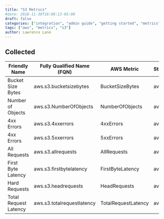 ```yaml
---
title: "S3 Metrics"
#date: 2018-11-30T16:08:13-05:00
draft: false
categories: ["integration", "admin guide", "getting started", "metrics"]
tags: ["aws", "metrics", "s3"]
author: Lawrence Lane
---
```


## Collected

| Friendly Name         | Fully Qualified Name (FQN) | AWS Metric          | Statistic | Units       | BASE |
|-----------------------|----------------------------|---------------------|-----------|-------------|------|
| Bucket Size Bytes     | aws.s3.bucketsizebytes     | BucketSizeBytes     | average   | GiB/KiB     | yes  |
| Number of Objects     | aws.s3.NumberOfObjects     | NumberOfObjects     | average   | K           | yes  |
| 4xx Errors            | aws.s3.4xxerrors           | 4xxErrors           | average   | count       | yes  |
| 4xx Errors            | aws.s3.5xxerrors           | 5xxErrors           | average   | count       | yes  |
| All Requests          | aws.s3.allrequests         | AllRequests         | average   | count       | yes  |
| First Byte Latency    | aws.s3.firstbytelatency    | FirstByteLatency    | average   | miliseconds | yes  |
| Hard Requests         | aws.s3.headrequests        | HeadRequests        | average   | count       | yes  |
| Total Request Latency | aws.s3.totalrequestlatency | TotalRequestLatency | average   | miliseconds | yes  |
